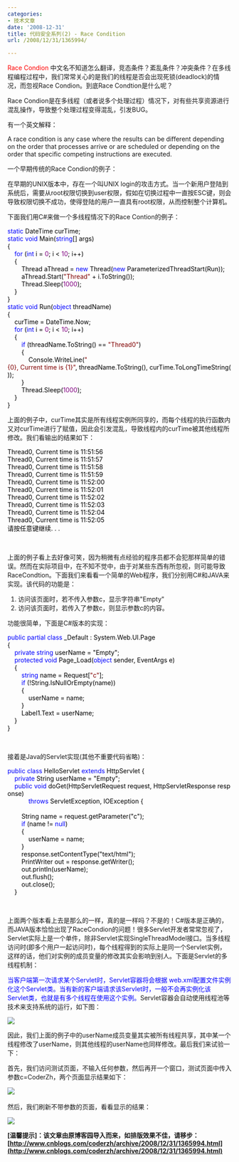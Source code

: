 ```yaml
---
categories:
- 技术文章
date: '2008-12-31'
title: 代码安全系列(2) - Race Condition
url: /2008/12/31/1365994/

---
```



<span style="color: red;">Race Condion</span> 中文名不知道怎么翻译，竞态条件？紊乱条件？冲突条件？在多线程编程过程中，我们常常关心的是我们的线程是否会出现死锁(deadlock)的情况，而忽视Race Condion。到底Race Condtion是什么呢？

Race Condion是在多线程（或者说多个处理过程）情况下，对有些共享资源进行混乱操作，导致整个处理过程变得混乱，引发BUG。

有一个英文解释：

A race condition is any case where the results can be different depending on the order that processes arrive or are scheduled or depending on the order that specific competing instructions are executed.

一个早期传统的Race Condion的例子：

在早期的UNIX版本中，存在一个叫UNIX login的攻击方式。当一个新用户登陆到系统后，需要从root权限切换到user权限，假如在切换过程中一直按ESC键，则会导致权限切换不成功，使得登陆的用户一直具有root权限，从而控制整个计算机。

下面我们用C#来做一个多线程情况下的Race Contion的例子：

<div class="cnblogs_code"><span style="color: #0000ff;">static</span><span style="color: #000000;">&nbsp;DateTime&nbsp;curTime;
<br />
</span><span style="color: #0000ff;">static</span><span style="color: #000000;">&nbsp;</span><span style="color: #0000ff;">void</span><span style="color: #000000;">&nbsp;Main(</span><span style="color: #0000ff;">string</span><span style="color: #000000;">[]&nbsp;args)
<br />
{
<br />
&nbsp;&nbsp;&nbsp;&nbsp;</span><span style="color: #0000ff;">for</span><span style="color: #000000;">&nbsp;(</span><span style="color: #0000ff;">int</span><span style="color: #000000;">&nbsp;i&nbsp;</span><span style="color: #000000;">=</span><span style="color: #000000;">&nbsp;</span><span style="color: #800080;">0</span><span style="color: #000000;">;&nbsp;i&nbsp;</span><span style="color: #000000;">&lt;</span><span style="color: #000000;">&nbsp;</span><span style="color: #800080;">10</span><span style="color: #000000;">;&nbsp;i</span><span style="color: #000000;">++</span><span style="color: #000000;">)
<br />
&nbsp;&nbsp;&nbsp;&nbsp;{
<br />
&nbsp;&nbsp;&nbsp;&nbsp;&nbsp;&nbsp;&nbsp;&nbsp;Thread&nbsp;aThread&nbsp;</span><span style="color: #000000;">=</span><span style="color: #000000;">&nbsp;</span><span style="color: #0000ff;">new</span><span style="color: #000000;">&nbsp;Thread(</span><span style="color: #0000ff;">new</span><span style="color: #000000;">&nbsp;ParameterizedThreadStart(Run));
<br />
&nbsp;&nbsp;&nbsp;&nbsp;&nbsp;&nbsp;&nbsp;&nbsp;aThread.Start(</span><span style="color: #800000;">"</span><span style="color: #800000;">Thread</span><span style="color: #800000;">"</span><span style="color: #000000;">&nbsp;</span><span style="color: #000000;">+</span><span style="color: #000000;">&nbsp;i.ToString());
<br />
&nbsp;&nbsp;&nbsp;&nbsp;&nbsp;&nbsp;&nbsp;&nbsp;Thread.Sleep(</span><span style="color: #800080;">1000</span><span style="color: #000000;">);
<br />
&nbsp;&nbsp;&nbsp;&nbsp;}
<br />
}
<br />
</span><span style="color: #0000ff;">static</span><span style="color: #000000;">&nbsp;</span><span style="color: #0000ff;">void</span><span style="color: #000000;">&nbsp;Run(</span><span style="color: #0000ff;">object</span><span style="color: #000000;">&nbsp;threadName)
<br />
{
<br />
&nbsp;&nbsp;&nbsp;&nbsp;curTime&nbsp;</span><span style="color: #000000;">=</span><span style="color: #000000;">&nbsp;DateTime.Now;
<br />
&nbsp;&nbsp;&nbsp;&nbsp;</span><span style="color: #0000ff;">for</span><span style="color: #000000;">&nbsp;(</span><span style="color: #0000ff;">int</span><span style="color: #000000;">&nbsp;i&nbsp;</span><span style="color: #000000;">=</span><span style="color: #000000;">&nbsp;</span><span style="color: #800080;">0</span><span style="color: #000000;">;&nbsp;i&nbsp;</span><span style="color: #000000;">&lt;</span><span style="color: #000000;">&nbsp;</span><span style="color: #800080;">10</span><span style="color: #000000;">;&nbsp;i</span><span style="color: #000000;">++</span><span style="color: #000000;">)
<br />
&nbsp;&nbsp;&nbsp;&nbsp;{
<br />
&nbsp;&nbsp;&nbsp;&nbsp;&nbsp;&nbsp;&nbsp;&nbsp;</span><span style="color: #0000ff;">if</span><span style="color: #000000;">&nbsp;(threadName.ToString()&nbsp;</span><span style="color: #000000;">==</span><span style="color: #000000;">&nbsp;</span><span style="color: #800000;">"</span><span style="color: #800000;">Thread0</span><span style="color: #800000;">"</span><span style="color: #000000;">)
<br />
&nbsp;&nbsp;&nbsp;&nbsp;&nbsp;&nbsp;&nbsp;&nbsp;{
<br />
&nbsp;&nbsp;&nbsp;&nbsp;&nbsp;&nbsp;&nbsp;&nbsp;&nbsp;&nbsp;&nbsp;&nbsp;Console.WriteLine(</span><span style="color: #800000;">"</span><span style="color: #800000;">{0},&nbsp;Current&nbsp;time&nbsp;is&nbsp;{1}</span><span style="color: #800000;">"</span><span style="color: #000000;">,&nbsp;threadName.ToString(),&nbsp;curTime.ToLongTimeString());
<br />
&nbsp;&nbsp;&nbsp;&nbsp;&nbsp;&nbsp;&nbsp;&nbsp;}
<br />
&nbsp;&nbsp;&nbsp;&nbsp;&nbsp;&nbsp;&nbsp;&nbsp;Thread.Sleep(</span><span style="color: #800080;">1000</span><span style="color: #000000;">);
<br />
&nbsp;&nbsp;&nbsp;&nbsp;}
<br />
}</span></div>

上面的例子中，curTime其实是所有线程实例所同享的，而每个线程的执行函数内又对curTime进行了赋值，因此会引发混乱，导致线程内的curTime被其他线程所修改。我们看输出的结果如下：

<div class="cnblogs_code"><span style="color: #000000;">Thread0,&nbsp;Current&nbsp;time&nbsp;is&nbsp;</span><span style="color: #000000;">11</span><span style="color: #000000;">:</span><span style="color: #000000;">51</span><span style="color: #000000;">:</span><span style="color: #000000;">56</span><span style="color: #000000;">
<br />
Thread0,&nbsp;Current&nbsp;time&nbsp;is&nbsp;</span><span style="color: #000000;">11</span><span style="color: #000000;">:</span><span style="color: #000000;">51</span><span style="color: #000000;">:</span><span style="color: #000000;">57</span><span style="color: #000000;">
<br />
Thread0,&nbsp;Current&nbsp;time&nbsp;is&nbsp;</span><span style="color: #000000;">11</span><span style="color: #000000;">:</span><span style="color: #000000;">51</span><span style="color: #000000;">:</span><span style="color: #000000;">58</span><span style="color: #000000;">
<br />
Thread0,&nbsp;Current&nbsp;time&nbsp;is&nbsp;</span><span style="color: #000000;">11</span><span style="color: #000000;">:</span><span style="color: #000000;">51</span><span style="color: #000000;">:</span><span style="color: #000000;">59</span><span style="color: #000000;">
<br />
Thread0,&nbsp;Current&nbsp;time&nbsp;is&nbsp;</span><span style="color: #000000;">11</span><span style="color: #000000;">:</span><span style="color: #000000;">52</span><span style="color: #000000;">:</span><span style="color: #000000;">00</span><span style="color: #000000;">
<br />
Thread0,&nbsp;Current&nbsp;time&nbsp;is&nbsp;</span><span style="color: #000000;">11</span><span style="color: #000000;">:</span><span style="color: #000000;">52</span><span style="color: #000000;">:</span><span style="color: #000000;">01</span><span style="color: #000000;">
<br />
Thread0,&nbsp;Current&nbsp;time&nbsp;is&nbsp;</span><span style="color: #000000;">11</span><span style="color: #000000;">:</span><span style="color: #000000;">52</span><span style="color: #000000;">:</span><span style="color: #000000;">02</span><span style="color: #000000;">
<br />
Thread0,&nbsp;Current&nbsp;time&nbsp;is&nbsp;</span><span style="color: #000000;">11</span><span style="color: #000000;">:</span><span style="color: #000000;">52</span><span style="color: #000000;">:</span><span style="color: #000000;">03</span><span style="color: #000000;">
<br />
Thread0,&nbsp;Current&nbsp;time&nbsp;is&nbsp;</span><span style="color: #000000;">11</span><span style="color: #000000;">:</span><span style="color: #000000;">52</span><span style="color: #000000;">:</span><span style="color: #000000;">04</span><span style="color: #000000;">
<br />
Thread0,&nbsp;Current&nbsp;time&nbsp;is&nbsp;</span><span style="color: #000000;">11</span><span style="color: #000000;">:</span><span style="color: #000000;">52</span><span style="color: #000000;">:</span><span style="color: #000000;">05</span><span style="color: #000000;">
<br />
请按任意键继续.&nbsp;.&nbsp;. 
<br />
</span></div>

&nbsp;

上面的例子看上去好像可笑，因为稍微有点经验的程序员都不会犯那样简单的错误。然而在实际项目中，在不知不觉中，由于对某些东西有所忽视，则可能导致RaceCondtion。下面我们来看看一个简单的Web程序，我们分别用C#和JAVA来实现。该代码的功能是：

1.  访问该页面时，若不传入参数c，显示字符串"Empty"
2.  访问该页面时，若传入了参数c，则显示参数c的内容。

功能很简单，下面是C#版本的实现：

<div class="cnblogs_code"><span style="color: #0000ff;">public</span><span style="color: #000000;">&nbsp;</span><span style="color: #0000ff;">partial</span><span style="color: #000000;">&nbsp;</span><span style="color: #0000ff;">class</span><span style="color: #000000;">&nbsp;_Default&nbsp;:&nbsp;System.Web.UI.Page&nbsp;
<br />
{
<br />
&nbsp;&nbsp;&nbsp;&nbsp;</span><span style="color: #0000ff;">private</span><span style="color: #000000;">&nbsp;</span><span style="color: #0000ff;">string</span><span style="color: #000000;">&nbsp;userName&nbsp;</span><span style="color: #000000;">=</span><span style="color: #000000;"> "Empty";
<br />
&nbsp;&nbsp;&nbsp;&nbsp;</span><span style="color: #0000ff;">protected</span><span style="color: #000000;">&nbsp;</span><span style="color: #0000ff;">void</span><span style="color: #000000;">&nbsp;Page_Load(</span><span style="color: #0000ff;">object</span><span style="color: #000000;">&nbsp;sender,&nbsp;EventArgs&nbsp;e)
<br />
&nbsp;&nbsp;&nbsp;&nbsp;{
<br />
&nbsp;&nbsp;&nbsp;&nbsp;&nbsp;&nbsp;&nbsp;&nbsp;</span><span style="color: #0000ff;">string</span><span style="color: #000000;">&nbsp;name&nbsp;</span><span style="color: #000000;">=</span><span style="color: #000000;">&nbsp;Request[</span><span style="color: #800000;">"</span><span style="color: #800000;">c</span><span style="color: #800000;">"</span><span style="color: #000000;">];
<br />
&nbsp;&nbsp;&nbsp;&nbsp;&nbsp;&nbsp;&nbsp;&nbsp;</span><span style="color: #0000ff;">if</span><span style="color: #000000;">&nbsp;(</span><span style="color: #000000;">!</span><span style="color: #000000;">String.IsNullOrEmpty(name))
<br />
&nbsp;&nbsp;&nbsp;&nbsp;&nbsp;&nbsp;&nbsp;&nbsp;{
<br />
&nbsp;&nbsp;&nbsp;&nbsp;&nbsp;&nbsp;&nbsp;&nbsp;&nbsp;&nbsp;&nbsp;&nbsp;userName&nbsp;</span><span style="color: #000000;">=</span><span style="color: #000000;">&nbsp;name;
<br />
&nbsp;&nbsp;&nbsp;&nbsp;&nbsp;&nbsp;&nbsp;&nbsp;}
<br />
&nbsp;&nbsp;&nbsp;&nbsp;&nbsp;&nbsp;&nbsp;&nbsp;Label1.Text&nbsp;</span><span style="color: #000000;">=</span><span style="color: #000000;">&nbsp;userName;
<br />
&nbsp;&nbsp;&nbsp;&nbsp;}
<br />
}</span></div>

&nbsp;

接着是Java的Servlet实现(其他不重要代码省略)：

<div class="cnblogs_code"><span style="color: #0000ff;">public</span><span style="color: #000000;">&nbsp;</span><span style="color: #0000ff;">class</span><span style="color: #000000;">&nbsp;HelloServlet&nbsp;</span><span style="color: #0000ff;">extends</span><span style="color: #000000;">&nbsp;HttpServlet&nbsp;{
<br />
&nbsp;&nbsp;&nbsp;&nbsp;</span><span style="color: #0000ff;">private</span><span style="color: #000000;">&nbsp;String&nbsp;userName&nbsp;</span><span style="color: #000000;">=</span><span style="color: #000000;">&nbsp;</span><span style="color: #000000;">"</span><span style="color: #000000;">Empty</span><span style="color: #000000;">"</span><span style="color: #000000;">;
<br />
&nbsp;&nbsp;&nbsp;&nbsp;</span><span style="color: #0000ff;">public</span><span style="color: #000000;">&nbsp;</span><span style="color: #0000ff;">void</span><span style="color: #000000;">&nbsp;doGet(HttpServletRequest&nbsp;request,&nbsp;HttpServletResponse&nbsp;response)
<br />
&nbsp;&nbsp;&nbsp;&nbsp;&nbsp;&nbsp;&nbsp;&nbsp;&nbsp;&nbsp;&nbsp;&nbsp;</span><span style="color: #0000ff;">throws</span><span style="color: #000000;">&nbsp;ServletException,&nbsp;IOException&nbsp;{
<br />
&nbsp;&nbsp;&nbsp;&nbsp;&nbsp;&nbsp;&nbsp;&nbsp;
<br />
&nbsp;&nbsp;&nbsp;&nbsp;&nbsp;&nbsp;&nbsp;&nbsp;String&nbsp;name&nbsp;</span><span style="color: #000000;">=</span><span style="color: #000000;">&nbsp;request.getParameter(</span><span style="color: #000000;">"</span><span style="color: #000000;">c</span><span style="color: #000000;">"</span><span style="color: #000000;">);
<br />
&nbsp;&nbsp;&nbsp;&nbsp;&nbsp;&nbsp;&nbsp;&nbsp;</span><span style="color: #0000ff;">if</span><span style="color: #000000;">&nbsp;(name&nbsp;</span><span style="color: #000000;">!=</span><span style="color: #000000;">&nbsp;</span><span style="color: #0000ff;">null</span><span style="color: #000000;">)
<br />
&nbsp;&nbsp;&nbsp;&nbsp;&nbsp;&nbsp;&nbsp;&nbsp;{
<br />
&nbsp;&nbsp;&nbsp;&nbsp;&nbsp;&nbsp;&nbsp;&nbsp;&nbsp;&nbsp;&nbsp;&nbsp;userName&nbsp;</span><span style="color: #000000;">=</span><span style="color: #000000;">&nbsp;name;
<br />
&nbsp;&nbsp;&nbsp;&nbsp;&nbsp;&nbsp;&nbsp;&nbsp;}
<br />
&nbsp;&nbsp;&nbsp;&nbsp;&nbsp;&nbsp;&nbsp;&nbsp;response.setContentType(</span><span style="color: #000000;">"</span><span style="color: #000000;">text/html</span><span style="color: #000000;">"</span><span style="color: #000000;">);
<br />
&nbsp;&nbsp;&nbsp;&nbsp;&nbsp;&nbsp;&nbsp;&nbsp;PrintWriter&nbsp;out&nbsp;</span><span style="color: #000000;">=</span><span style="color: #000000;">&nbsp;response.getWriter();
<br />
&nbsp;&nbsp;&nbsp;&nbsp;&nbsp;&nbsp;&nbsp;&nbsp;out.println(userName);
<br />
&nbsp;&nbsp;&nbsp;&nbsp;&nbsp;&nbsp;&nbsp;&nbsp;out.flush();
<br />
&nbsp;&nbsp;&nbsp;&nbsp;&nbsp;&nbsp;&nbsp;&nbsp;out.close();
<br />
&nbsp;&nbsp;&nbsp;&nbsp;}</span></div>

&nbsp;

上面两个版本看上去是那么的一样，真的是一样吗？不是的！C#版本是正确的，而JAVA版本恰恰出现了RaceCondion的问题！很多Servlet开发者常常忽视了，Servlet实际上是一个单件，除非Servlet实现SingleThreadModel接口。当多线程访问时(即多个用户一起访问时)，每个线程得到的实际上是同一个Servlet实例，这样的话，他们对实例的成员变量的修改其实会影响到别人。下面是Servlet的多线程机制：

<span style="color: #0000ff;">当客户端第一次请求某个Servlet时，Servlet容器将会根据 web.xml配置文件实例化这个Servlet类。当有新的客户端请求该Servlet时，一般不会再实例化该Servlet类，也就是有多个线程在使用这个实例。</span>Servlet容器会自动使用线程池等技术来支持系统的运行，如下图：

![](http://www.cnblogs.com/images/cnblogs_com/coderzh/Servlet.jpg)

因此，我们上面的例子中的userName成员变量其实被所有线程共享，其中某一个线程修改了userName，则其他线程的userName也同样修改。最后我们来试验一下：

首先，我们访问测试页面，不输入任何参数，然后再开一个窗口，测试页面中传入参数c=CoderZh，两个页面显示结果如下：

![](http://www.cnblogs.com/images/cnblogs_com/coderzh/Servlet/RaceCondition1.jpg)&nbsp;

然后，我们刷新不带参数的页面，看看显示的结果：

![](http://www.cnblogs.com/images/cnblogs_com/coderzh/Servlet/RaceCondition2.jpg) 

**[温馨提示]：该文章由原博客园导入而来，如排版效果不佳，请移步：[http://www.cnblogs.com/coderzh/archive/2008/12/31/1365994.html](http://www.cnblogs.com/coderzh/archive/2008/12/31/1365994.html)**